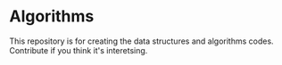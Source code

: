 # Algorithms
This repository is for creating the data structures and algorithms codes. Contribute if you think it's interetsing.
